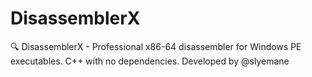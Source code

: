 # DisassemblerX
🔍 DisassemblerX - Professional x86-64 disassembler for Windows PE executables. C++ with no dependencies. Developed by @slyemane
